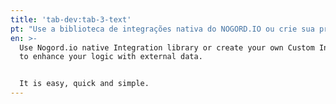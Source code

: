 ```yaml
---
title: 'tab-dev:tab-3-text'
pt: "Use a biblioteca de integrações nativa do NOGORD.IO ou crie sua própria Integração Personalizada para refinar sua lógica com dados externos.\r\n\nÉ simples, fácil e rápido."
en: >-
  Use Nogord.io native Integration library or create your own Custom Integration
  to enhance your logic with external data. 


  It is easy, quick and simple.
---
```


